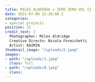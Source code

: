 ```yaml
---
title: MILES ALDRIDGE x ZERO ZERO VOL II
date: 2022-07-08 22:20:00 Z
categories:
- special projects
position: 31
credit_text: |-
  Photographer: Miles Aldridge
  Creative Directo: Nicola Formichetti
  Artist: KAIMIN
thumbnail_image: "/uploads/2.jpeg"
images:
- path: "/uploads/1.jpeg"
  class: full
- path: "/uploads/8.jpeg"
  class: 
---
```


